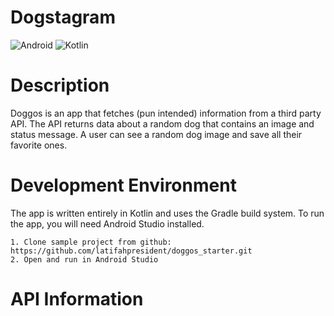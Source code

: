 # Dogstagram

![Android](https://img.shields.io/badge/Android-3DDC84?style=for-the-badge&logo=android&logoColor=white)  ![Kotlin](https://img.shields.io/badge/Kotlin-0095D5?&style=for-the-badge&logo=kotlin&logoColor=white)

# Description

Doggos is an app that fetches (pun intended) information from a third party API.
The API returns data about a random dog that contains an image and status message. A user
can see a random dog image and save all their favorite ones.

# Development Environment

The app is written entirely in Kotlin and uses the Gradle build system. To run the app, you will need Android Studio installed.

```
1. Clone sample project from github: https://github.com/latifahpresident/doggos_starter.git
2. Open and run in Android Studio
```

# API Information
